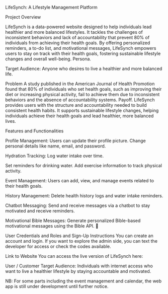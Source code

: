LifeSynch: A Lifestyle Management Platform

Project Overview

LifeSynch is a data-powered website designed to help individuals lead healthier and more balanced lifestyles. It tackles the challenges of inconsistent behaviors and lack of accountability that prevent 80% of individuals from achieving their health goals. By offering personalized reminders, a to-do list, and motivational messages, LifeSynch empowers users to stay on track with their health goals, fostering sustainable lifestyle changes and overall well-being.
Persona.

Target Audience: Anyone who desires to live a healthier and more balanced life.

Problem
A study published in the American Journal of Health Promotion found that 80% of individuals who set health goals, such as improving their diet or increasing physical activity, fail to achieve them due to inconsistent behaviors and the absence of accountability systems.
Payoff.
LifeSynch provides users with the structure and accountability needed to build consistent health habits. It supports sustainable lifestyle changes, helping individuals achieve their health goals and lead healthier, more balanced lives.

Features and Functionalities

Profile Management:
Users can update their profile picture.
Change personal details like name, email, and password.

Hydration Tracking:
Log water intake over time.

Set reminders for drinking water.
Add exercise information to track physical activity.

Event Management:
Users can add, view, and manage events related to their health goals.

History Management:
Delete health history logs and water intake reminders.

Chatbot Messaging:
Send and receive messages via a chatbot to stay motivated and receive reminders.

Motivational Bible Messages:
Generate personalized Bible-based motivational messages using the Bible API.


User Credentials and Roles and Sign-Up Instructions
You can create an account and login.
If you want to explore the admin side, you can text the developer for access or check the codes available.

Link to Website
You can access the live version of LifeSynch here: 

User / Customer
Target Audience: Individuals with internet access who want to live a healthier lifestyle by staying accountable and motivated.

NB: For some parts including the event management and calendar, the web app is still under development until further notice.
